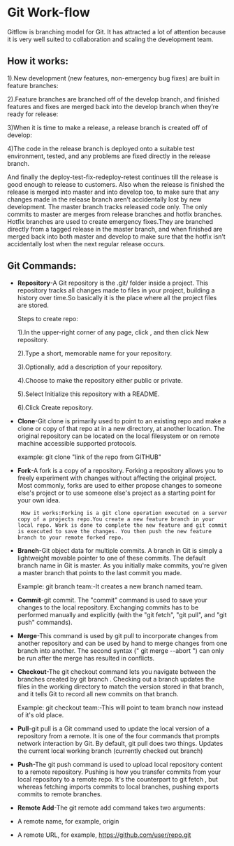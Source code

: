 ﻿﻿﻿﻿﻿﻿﻿﻿﻿﻿﻿﻿﻿﻿﻿﻿﻿﻿﻿﻿﻿﻿﻿﻿﻿﻿﻿﻿﻿# Git Work-flowGitflow is branching model for Git. It has attracted a lot of attention because it is very well suited to collaboration and scaling the development team.## How it works:1).New development (new features, non-emergency bug fixes) are built in feature branches:2).Feature branches are branched off of the develop branch, and finished features and fixes are merged back into the develop branch when they’re ready for release:3)When it is time to make a release, a release branch is created off of develop:4)The code in the release branch is deployed onto a suitable test environment, tested, and any problems are fixed directly in the release branch.And finally the deploy-test-fix-redeploy-retest continues till the release is good enough to release to customers. Also when the release is finished the release is merged into master and into develop too, to make sure that any changes made in the release branch aren’t accidentally lost by new development.The master branch tracks released code only. The only commits to master are merges from release branches and hotfix branches. Hotfix branches are used to create emergency fixes.They are branched directly from a tagged release in the master branch, and when finished are merged back into both master and develop to make sure that the hotfix isn’t accidentally lost when the next regular release occurs.## Git Commands:* **Repository**-A Git repository is the .git/ folder inside a project. This repository tracks all changes made to files in your project, building a history over time.So basically it is the place where all the project files are stored.    Steps to create repo:    1).In the upper-right corner of any page, click , and then click New repository.    2).Type a short, memorable name for your repository.    3).Optionally, add a description of your repository.    4).Choose to make the repository either public or private.    5).Select Initialize this repository with a README.       6).Click Create repository.* **Clone**-Git clone is primarily used to point to an existing repo and make a clone or copy of that repo at in a new directory, at another location. The original repository can be located on the local filesystem or on remote machine accessible supported protocols.    example: git clone "link of the repo from GITHUB"* **Fork**-A fork is a copy of a repository. Forking a repository allows you to freely experiment with changes without affecting the original project. Most commonly, forks are used to either propose changes to someone else's project or to use someone else's project as a starting point for your own idea.       How it works:Forking is a git clone operation executed on a server copy of a projects repo.You create a new feature branch in your local repo. Work is done to complete the new feature and git commit is executed to save the changes. You then push the new feature branch to your remote forked repo.* **Branch**-Git object data for multiple commits. A branch in Git is simply a lightweight movable pointer to one of these commits. The default branch name in Git is master. As you initially make commits, you're given a master branch that points to the last commit you made.    Example: git branch team:-It creates a new branch named team.* **Commit**-git commit. The "commit" command is used to save your changes to the local repository. Exchanging commits has to be performed manually and explicitly (with the "git fetch", "git pull", and "git push" commands).* **Merge**-This command is used by git pull to incorporate changes from another repository and can be used by hand to merge changes from one branch into another. The second syntax (" git merge --abort ") can only be run after the merge has resulted in conflicts.* **Checkout**-The git checkout command lets you navigate between the branches created by git branch . Checking out a branch updates the files in the working directory to match the version stored in that branch, and it tells Git to record all new commits on that branch.    Example: git checkout team:-This will point to team branch now instead of it's old place. * **Pull**-git pull is a Git command used to update the local version of a repository from a remote. It is one of the four commands that prompts network interaction by Git. By default, git pull does two things. Updates the current local working branch (currently checked out branch)* **Push**-The git push command is used to upload local repository content to a remote repository. Pushing is how you transfer commits from your local repository to a remote repo. It's the counterpart to git fetch , but whereas fetching imports commits to local branches, pushing exports commits to remote branches.* **Remote Add**-The git remote add command takes two arguments: * A remote name, for example, origin * A remote URL, for example, https://github.com/user/repo.git